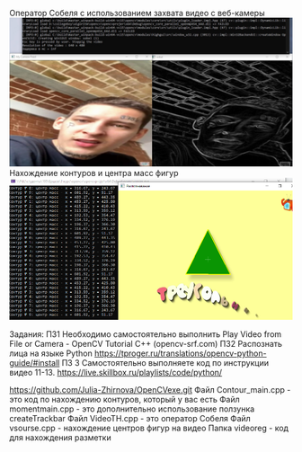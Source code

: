 Оператор Собеля с использованием захвата видео с веб-камеры
![image](https://github.com/vlayerrt/educational-practice/blob/main/opencv/UjyQDR159B8.jpg)
Нахождение контуров и центра масс фигур
![image](https://github.com/vlayerrt/educational-practice/blob/main/opencv/sdfsf.png)

Задания: 
ПЗ1 Необходимо самостоятельно выполнить  Play Video from File or Camera - OpenCV Tutorial C++ (opencv-srf.com)
ПЗ2 Распознать лица на языке Python https://tproger.ru/translations/opencv-python-guide/#install
ПЗ 3 Самостоятельно выполняете код по инструкции видео 11-13. https://live.skillbox.ru/playlists/code/python/

https://github.com/Julia-Zhirnova/OpenCVexe.git
Файл Contour_main.cpp - это код по нахождению контуров, который у вас есть
Файл momentmain.cpp - это дополнительно использование ползунка createTrackbar
Файл VideoTH.cpp - это оператор Собеля
Файл vsourse.cpp - нахождение центров фигур на видео
Папка videoreg - код для нахождения разметки

